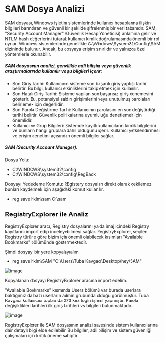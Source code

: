 # SAM Dosya Analizi

SAM dosyası, Windows işletim sistemlerinde kullanıcı hesaplarına ilişkin bilgileri barındıran ve güvenli bir şekilde şifrelenmiş bir veri tabanıdır. SAM, "Security Account Manager" (Güvenlik Hesap Yöneticisi) anlamına gelir ve NTLM hash değerlerini tutarak kullanıcı kimlik doğrulamasında önemli bir rol oynar. Windows sistemlerinde genellikle C:\Windows\System32\Config\SAM dizininde bulunur. Ancak, bu dosyaya erişim sınırlıdır ve yalnızca özel yöntemlerle okunabilir.

##### SAM dosyasının analizi, genellikle adli bilişim veya güvenlik araştırmalarında kullanılır ve şu bilgileri içerir:

- Son Giriş Tarihi: Kullanıcının sisteme son başarılı giriş yaptığı tarihi belirtir. Bu bilgi, kullanıcı etkinliklerini takip etmek için kullanılır.
- Son Hatalı Giriş Tarihi: Sisteme yapılan son başarısız giriş denemesini gösterir. Bu, potansiyel saldırı girişimlerini veya unutulmuş parolaları belirlemek için değerlidir.
- Son Parola Değiştirme Tarihi: Kullanıcının parolasını en son değiştirdiği tarihi belirtir. Güvenlik politikalarına uyumluluğu denetlemek için önemlidir.
- Kullanıcı ve Grup Bilgileri: Sistemde kayıtlı kullanıcıların kimlik bilgilerini ve bunların hangi gruplara dahil olduğunu içerir. Kullanıcı yetkilendirmesi ve erişim denetimi açısından önemli bilgiler sağlar.


##### SAM (Security Account Manager):

Dosya Yolu:
- C:\WINDOWS\system32\config
- C:\WINDOWS\system32\config\RegBack

Dosyayı Yedekleme Komutu: REgistery dosyaları direkt olarak çekilemez bunları kaydetmek için aşağıdaki komut kullanılır.
- reg save hklm\sam C:\sam

## RegistryExplorer ile Analiz

RegistryExplorer aracı, Registry dosyalarını ya da imaj içindeki Registry kayıtlarını import edip inceleyebilmeyi sağlar. RegistryExplorer, seçilen Registry türüne göre bizim için önemli olabilecek kısımları "Available Bookmarks" bölümünde göstermektedir.

Şimdi dosyayı bir yere kopyalayıalım
- reg save hklm\SAM "C:\Users\Tuba Kavgacı\Desktop\hey\SAM"

![image](https://github.com/user-attachments/assets/da543c95-359b-4d0b-9b80-79b502a2d8db)

Kopyalanan dosyayı RegistryExplorer aracına import edelim.

"Available Bookmarks" kısmında Users bölümü var burada userlara baktığımız da bazı userların admin grubunda olduğu görülmüştür.
Tuba Kavgacı kullanıcısı toplamda  373 kez login işlemi yapmıştır.
Parola değişiklikleri tarihleri ilk giriş tarihleri vs bilgileri bulunmaktadır.

![image](https://github.com/user-attachments/assets/bdd8b372-8b74-4d48-bdd1-b13c29a9d2a2)

RegistryExplorer ile SAM dosyasının analizi sayesinde sistem kullanıcılarına dair detaylı bilgi elde edilebilir. Bu bilgiler, adli bilişim ve sistem güvenliği çalışmaları için kritik öneme sahiptir.








































